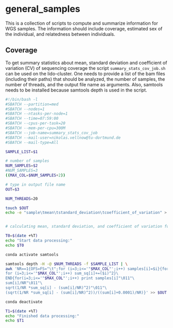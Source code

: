 # general_samples
This is a collection of scripts to compute and summarize information for WGS samples.
The information should include coverage, estimated sex of the individual, and relatedness between individuals.

## Coverage
To get summary statistics about mean, standard deviation and coefficient of variation (CV) of sequencing coverage the script `summary_stats_cov_job.sh` can be used on the lido-cluster. One needs to provide a list of the bam files (including their paths) that should be analyzed, the number of samples, the number of threads, and the output file name as arguments. Also, samtools needs to be installed because samtools depth is used in the script.

```sh
#!/bin/bash -l
#SBATCH --partition=med
#SBATCH --nodes=1
#SBATCH --ntasks-per-node=1
#SBATCH --time=07:59:00
#SBATCH --cpus-per-task=20
#SBATCH --mem-per-cpu=300M
#SBATCH --job-name=summary_stats_cov_job
#SBATCH --mail-user=nikolas.vellnow@tu-dortmund.de
#SBATCH --mail-type=All

SAMPLE_LIST=$1

# number of samples
NUM_SAMPLES=$2
#NUM_SAMPLES=3
((MAX_COL=$NUM_SAMPLES+2))

# type in output file name
OUT=$3

NUM_THREADS=20

touch $OUT
echo -e "sample\tmean\tstandard_deviation\tcoefficient_of_variation" > $OUT


# calculating mean, standard deviation, and coefficient of variation for each sample (row=sample in samtools depth output stream)

T0=$(date +%T)
echo "Start data processing:"
echo $T0

conda activate samtools

samtools depth -H -@ $NUM_THREADS -f $SAMPLE_LIST | \
awk 'NR==1{OFS=FS="\t";for (i=3;i<='"$MAX_COL"';i++) samples[i]=$i}{for (i=3;i<='"$MAX_COL"';i++) sum[i]+=$i; \
for (i=3;i<='"$MAX_COL"';i++) sum_sq[i]+=($i)^2}\
END{for(i=3;i<='"$MAX_COL"';i++) print samples[i]"\011"\
sum[i]/NR"\011"\
sqrt(1/NR *sum_sq[i] - (sum[i]/NR)^2)"\011"\
(sqrt(1/NR *sum_sq[i] - (sum[i]/NR)^2))/((sum[i]+0.0001)/NR)}' >> $OUT

conda deactivate

T1=$(date +%T)
echo "Finished data processing:"
echo $T1
```

